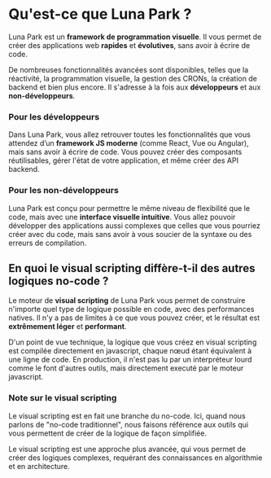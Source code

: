 # Qu'est-ce que Luna Park ?

Luna Park est un **framework de programmation visuelle**. Il vous permet de créer des applications web **rapides** et **évolutives**, sans avoir à écrire de code.

De nombreuses fonctionnalités avancées sont disponibles, telles que la réactivité, la programmation visuelle, la gestion des CRONs, la création de backend et bien plus encore. Il s'adresse à la fois aux **développeurs** et aux **non-développeurs**.

### Pour les développeurs

Dans Luna Park, vous allez retrouver toutes les fonctionnalités que vous attendez d’un **framework JS moderne** (comme React, Vue ou Angular), mais sans avoir à écrire de code. Vous pouvez créer des composants réutilisables, gérer l'état de votre application, et même créer des API backend.

### Pour les non-développeurs

Luna Park est conçu pour permettre le même niveau de flexibilité que le code, mais avec une **interface visuelle intuitive**. Vous allez pouvoir développer des applications aussi complexes que celles que vous pourriez créer avec du code, mais sans avoir à vous soucier de la syntaxe ou des erreurs de compilation.

## En quoi le visual scripting diffère-t-il des autres logiques no-code ?

Le moteur de **visual scripting** de Luna Park vous permet de construire n'importe quel type de logique possible en code, avec des performances natives. Il n'y a pas de limites à ce que vous pouvez créer, et le résultat est **extrêmement léger** et **performant**.

D'un point de vue technique, la logique que vous créez en visual scripting est compilée directement en javascript, chaque nœud étant équivalent à une ligne de code. En production, il n'est pas lu par un interpréteur lourd comme le font d'autres outils, mais directement executé par le moteur javascript.

<DInfoCard
:cards="[
{
title: 'NO-CODE',
infoPairs: [
{ label: 'Apprentissage', value: 'Quelques heures', styleClass: 'success' },
{ label: 'Création', value: 'Quelques heures', styleClass: 'success' },
{ label: 'Liberté', value: 'Restreinte', styleClass: 'danger' },
{ label: 'Performance', value: 'Faible', styleClass: 'danger' }
]
},
{
title: 'VISUAL SCRIPTING',
accent:true,
infoPairs: [
{ label: 'Apprentissage', value: 'Quelques jours', styleClass: 'info' },
{ label: 'Création', value: 'Quelques jours', styleClass: 'info' },
{ label: 'Liberté', value: 'Presque tout', styleClass: 'success' },
{ label: 'Performance', value: 'Native', styleClass: 'success' }
]
},
{
title: 'CODE',
infoPairs: [
{ label: 'Apprentissage', value: 'Plusieurs mois', styleClass: 'danger' },
{ label: 'Création', value: 'Plusieurs mois', styleClass: 'danger' },
{ label: 'Liberté', value: 'Tout', styleClass: 'success' },
{ label: 'Performance', value: 'Native', styleClass: 'success' }
]
}
]"
/>

### Note sur le visual scripting

Le visual scripting est en fait une branche du no-code. Ici, quand nous parlons de "no-code traditionnel", nous faisons référence aux outils qui vous permettent de créer de la logique de façon simplifiée.

Le visual scripting est une approche plus avancée, qui vous permet de créer des logiques complexes, requérant des connaissances en algorithmie et en architecture.
